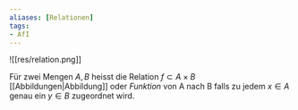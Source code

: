 ```yaml
---
aliases: [Relationen]
tags:
- AfI
---
```

![[res/relation.png]]

Für zwei Mengen $A,B$ heisst die Relation $f\subset A\times B$ [[Abbildungen|Abbildung]] oder *Funktion* von A nach B falls zu jedem $x\in A$ genau ein $y\in B$ zugeordnet wird.